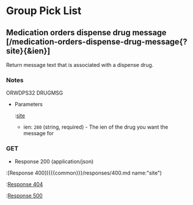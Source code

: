 # Group Pick List

## Medication orders dispense drug message [/medication-orders-dispense-drug-message{?site}{&ien}]

Return message text that is associated with a dispense drug.

### Notes

ORWDPS32 DRUGMSG

+ Parameters

    :[site]({{{common}}}/parameters/site.md)

    + ien: `280` (string, required) - The ien of the drug you want the message for

### GET

+ Response 200 (application/json)

:[Response 400]({{{common}}}/responses/400.md name:"site")

:[Response 404]({{{common}}}/responses/404.md)

:[Response 500]({{{common}}}/responses/500.md)


